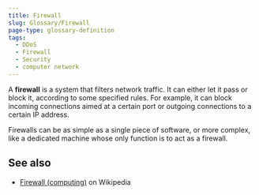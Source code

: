 ```yaml
---
title: Firewall
slug: Glossary/Firewall
page-type: glossary-definition
tags:
  - DDoS
  - Firewall
  - Security
  - computer network
---
```


A **firewall** is a system that filters network traffic. It can either let it pass or block it, according to some specified rules. For example, it can block incoming connections aimed at a certain port or outgoing connections to a certain IP address.

Firewalls can be as simple as a single piece of software, or more complex, like a dedicated machine whose only function is to act as a firewall.

## See also

- [Firewall (computing)](<https://en.wikipedia.org/wiki/Firewall_(computing)>) on Wikipedia
